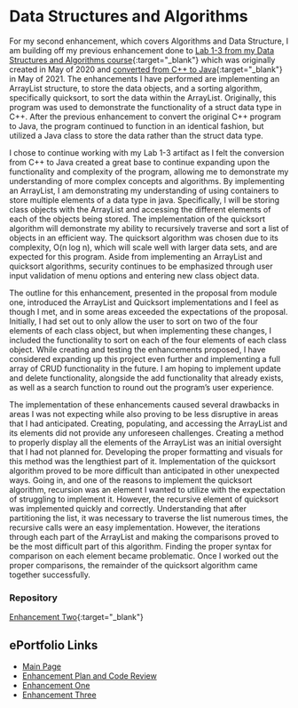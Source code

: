 # Data Structures and Algorithms
 For my second enhancement, which covers Algorithms and Data Structure, I am building off my previous enhancement done to [Lab 1-3 from my Data Structures and Algorithms course](https://github.com/GregMacDev/CS-499-Software-Engineering/blob/main/Lab%201-3.txt){:target="_blank"} which was originally created in May of 2020 and [converted from C++ to Java](https://github.com/GregMacDev/CS-499-Software-Engineering/blob/main/src/enhancement/App.java){:target="_blank"} in May of 2021. The enhancements I have performed are implementing an ArrayList structure, to store the data objects, and a sorting algorithm, specifically quicksort, to sort the data within the ArrayList. Originally, this program was used to demonstrate the functionality of a struct data type in C++. After the previous enhancement to convert the original C++ program to Java, the program continued to function in an identical fashion, but utilized a Java class to store the data rather than the struct data type.
  
I chose to continue working with my Lab 1-3 artifact as I felt the conversion from C++ to Java created a great base to continue expanding upon the functionality and complexity of the program, allowing me to demonstrate my understanding of more complex concepts and algorithms. By implementing an ArrayList, I am demonstrating my understanding of using containers to store multiple elements of a data type in java. Specifically, I will be storing class objects with the ArrayList and accessing the different elements of each of the objects being stored. The implementation of the quicksort algorithm will demonstrate my ability to recursively traverse and sort a list of objects in an efficient way. The quicksort algorithm was chosen due to its complexity, O(n log n), which will scale well with larger data sets, and are expected for this program. Aside from implementing an ArrayList and quicksort algorithms, security continues to be emphasized through user input validation of menu options and entering new class object data.
  
The outline for this enhancement, presented in the proposal from module one, introduced the ArrayList and Quicksort implementations and I feel as though I met, and in some areas exceeded the expectations of the proposal. Initially, I had set out to only allow the user to sort on two of the four elements of each class object, but when implementing these changes, I included the functionality to sort on each of the four elements of each class object. While creating and testing the enhancements proposed, I have considered expanding up this project even further and implementing a full array of CRUD functionality in the future. I am hoping to implement update and delete functionality, alongside the add functionality that already exists, as well as a search function to round out the program’s user experience.
  
The implementation of these enhancements caused several drawbacks in areas I was not expecting while also proving to be less disruptive in areas that I had anticipated. Creating, populating, and accessing the ArrayList and its elements did not provide any unforeseen challenges. Creating a method to properly display all the elements of the ArrayList was an initial oversight that I had not planned for. Developing the proper formatting and visuals for this method was the lengthiest part of it. Implementation of the quicksort algorithm proved to be more difficult than anticipated in other unexpected ways. Going in, and one of the reasons to implement the quicksort algorithm, recursion was an element I wanted to utilize with the expectation of struggling to implement it. However, the recursive element of quicksort was implemented quickly and correctly. Understanding that after partitioning the list, it was necessary to traverse the list numerous times, the recursive calls were an easy implementation. However, the iterations through each part of the ArrayList and making the comparisons proved to be the most difficult part of this algorithm. Finding the proper syntax for comparison on each element became problematic. Once I worked out the proper comparisons, the remainder of the quicksort algorithm came together successfully.

### Repository
[Enhancement Two](https://github.com/GregMacDev/CS-499-AlgorithmsAndDataStructures/tree/main/CapstoneEnhancementTwo){:target="_blank"}

## ePortfolio Links
- [Main Page](https://GregMacDev.github.io/index.html)
- [Enhancement Plan and Code Review](https://gregmacdev.github.io/enhancement%20plan%20code%20review.html)
- [Enhancement One](https://gregmacdev.github.io/enhancementOne.html)
- [Enhancement Three](https://gregmacdev.github.io/enhancementThree.html)
